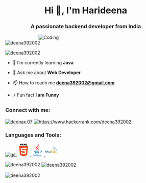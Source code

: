 <h1 align="center">Hi 👋, I'm Harideena</h1>
<h3 align="center">A passionate backend developer from India</h3>
<img align="right" alt="Coding" width="400" src="https://images.app.goo.gl/ikc2p8gvnPrq4MAP9"> 



<p align="left"> <img src="https://komarev.com/ghpvc/?username=deena392002&label=Profile%20views&color=0e75b6&style=flat" alt="deena392002" /> </p>

<p align="left"> <a href="https://github.com/ryo-ma/github-profile-trophy"><img src="https://github-profile-trophy.vercel.app/?username=deena392002" alt="deena392002" /></a> </p>

- 🌱 I’m currently learning **Java**

- 💬 Ask me about **Web Developer**

- 📫 How to reach me **deena392002@gmail.com**

- ⚡ Fun fact **I am Funny**

<h3 align="left">Connect with me:</h3>
<p align="left">
<a href="https://instagram.com/deenax.07" target="blank"><img align="center" src="https://raw.githubusercontent.com/rahuldkjain/github-profile-readme-generator/master/src/images/icons/Social/instagram.svg" alt="deenax.07" height="30" width="40" /></a>
<a href="https://www.hackerrank.com/https://www.hackerrank.com/deena392002" target="blank"><img align="center" src="https://raw.githubusercontent.com/rahuldkjain/github-profile-readme-generator/master/src/images/icons/Social/hackerrank.svg" alt="https://www.hackerrank.com/deena392002" height="30" width="40" /></a>
</p>

<h3 align="left">Languages and Tools:</h3>
<p align="left"> <a href="https://git-scm.com/" target="_blank" rel="noreferrer"> <img src="https://www.vectorlogo.zone/logos/git-scm/git-scm-icon.svg" alt="git" width="40" height="40"/> </a> <a href="https://www.w3.org/html/" target="_blank" rel="noreferrer"> <img src="https://raw.githubusercontent.com/devicons/devicon/master/icons/html5/html5-original-wordmark.svg" alt="html5" width="40" height="40"/> </a> <a href="https://www.java.com" target="_blank" rel="noreferrer"> <img src="https://raw.githubusercontent.com/devicons/devicon/master/icons/java/java-original.svg" alt="java" width="40" height="40"/> </a> <a href="https://www.mysql.com/" target="_blank" rel="noreferrer"> <img src="https://raw.githubusercontent.com/devicons/devicon/master/icons/mysql/mysql-original-wordmark.svg" alt="mysql" width="40" height="40"/> </a> </p>

<p><img align="left" src="https://github-readme-stats.vercel.app/api/top-langs?username=deena392002&show_icons=true&locale=en&layout=compact" alt="deena392002" /></p>

<p>&nbsp;<img align="center" src="https://github-readme-stats.vercel.app/api?username=deena392002&show_icons=true&locale=en" alt="deena392002" /></p>

<p><img align="center" src="https://github-readme-streak-stats.herokuapp.com/?user=deena392002&" alt="deena392002" /></p>
